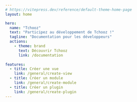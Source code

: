 ```yaml
---
# https://vitepress.dev/reference/default-theme-home-page
layout: home

hero:
  name: "Tchooz"
  text: "Participez au développement de Tchooz !"
  tagline: "Documentation pour les développeurs"
  actions:
    - theme: brand
      text: Découvrir Tchooz
      link: /documentation
      
features:
  - title: Créer une vue
    link: /general/create-view
  - title: Créer un module
    link: /general/create-module
  - title: Créer un plugin
    link: /general/create-plugin
---
```


